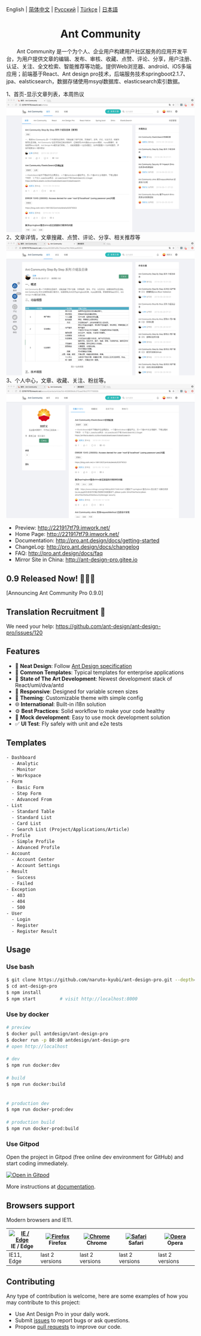 English | [简体中文](./README.zh-CN.md) | [Русский](./README.ru-RU.md)  | [Türkçe](./README.tr-TR.md)  | [日本語](./README.ja-JP.md)

<h1 align="center">Ant Community</h1>
<p style="text-indent:2em;">
Ant Community 是一个为个人、企业用户构建用户社区服务的应用开发平台，为用户提供文章的编辑、发布、审核、收藏、点赞、评论、分享，用户注册、认证、关注、全文检索、智能推荐等功能。提供Web浏览器、android、iOS多端应用；前端基于React、Ant design pro技术，后端服务技术springboot2.1.7、jpa、ealsticsearch，数据存储使用msyql数据库、elasticsearch索引数据。
</p>
1、首页-显示文章列表，本周热议
<img src="https://github.com/naruto-kyubi/ant-design-pro/blob/master/img/ant-home.jpg"></img>
2、文章详情，文章搜藏、点赞、评论、分享、相关推荐等
<img src="https://github.com/naruto-kyubi/ant-design-pro/blob/master/img/ant-detail.jpg"></img>
3、个人中心，文章、收藏、关注、粉丝等。
<img src="https://github.com/naruto-kyubi/ant-design-pro/blob/master/img/ant-personal.jpg"></img>
<!-- <div align="center">
</div> -->

- Preview: http://221917tf79.imwork.net/
- Home Page: http://221917tf79.imwork.net/
- Documentation: http://pro.ant.design/docs/getting-started
- ChangeLog: http://pro.ant.design/docs/changelog
- FAQ: http://pro.ant.design/docs/faq
- Mirror Site in China: http://ant-design-pro.gitee.io

## 0.9 Released Now! 🎉🎉🎉
[Announcing Ant Community Pro 0.9.0]

## Translation Recruitment :loudspeaker:

We need your help: https://github.com/ant-design/ant-design-pro/issues/120

## Features

- :gem: **Neat Design**: Follow [Ant Design specification](http://ant.design/)
- :triangular_ruler: **Common Templates**: Typical templates for enterprise applications
- :rocket: **State of The Art Development**: Newest development stack of React/umi/dva/antd
- :iphone: **Responsive**: Designed for variable screen sizes
- :art: **Theming**: Customizable theme with simple config
- :globe_with_meridians: **International**: Built-in i18n solution
- :gear: **Best Practices**: Solid workflow to make your code healthy
- :1234: **Mock development**: Easy to use mock development solution
- :white_check_mark: **UI Test**: Fly safely with unit and e2e tests

## Templates

```
- Dashboard
  - Analytic
  - Monitor
  - Workspace
- Form
  - Basic Form
  - Step Form
  - Advanced From
- List
  - Standard Table
  - Standard List
  - Card List
  - Search List (Project/Applications/Article)
- Profile
  - Simple Profile
  - Advanced Profile
- Account
  - Account Center
  - Account Settings
- Result
  - Success
  - Failed
- Exception
  - 403
  - 404
  - 500
- User
  - Login
  - Register
  - Register Result
```

## Usage

### Use bash

```bash
$ git clone https://github.com/naruto-kyubi/ant-design-pro.git --depth=1
$ cd ant-design-pro
$ npm install
$ npm start         # visit http://localhost:8000
```

### Use by docker

```bash
# preview
$ docker pull antdesign/ant-design-pro
$ docker run -p 80:80 antdesign/ant-design-pro
# open http://localhost

# dev
$ npm run docker:dev

# build
$ npm run docker:build


# production dev
$ npm run docker-prod:dev

# production build
$ npm run docker-prod:build
```

### Use Gitpod

Open the project in Gitpod (free online dev environment for GitHub) and start coding immediately.

[![Open in Gitpod](https://gitpod.io/button/open-in-gitpod.svg)](https://gitpod.io/#https://github.com/ant-design/ant-design-pro)

More instructions at [documentation](http://pro.ant.design/docs/getting-started).

## Browsers support

Modern browsers and IE11.

| [<img src="https://raw.githubusercontent.com/alrra/browser-logos/master/src/edge/edge_48x48.png" alt="IE / Edge" width="24px" height="24px" />](http://godban.github.io/browsers-support-badges/)</br>IE / Edge | [<img src="https://raw.githubusercontent.com/alrra/browser-logos/master/src/firefox/firefox_48x48.png" alt="Firefox" width="24px" height="24px" />](http://godban.github.io/browsers-support-badges/)</br>Firefox | [<img src="https://raw.githubusercontent.com/alrra/browser-logos/master/src/chrome/chrome_48x48.png" alt="Chrome" width="24px" height="24px" />](http://godban.github.io/browsers-support-badges/)</br>Chrome | [<img src="https://raw.githubusercontent.com/alrra/browser-logos/master/src/safari/safari_48x48.png" alt="Safari" width="24px" height="24px" />](http://godban.github.io/browsers-support-badges/)</br>Safari | [<img src="https://raw.githubusercontent.com/alrra/browser-logos/master/src/opera/opera_48x48.png" alt="Opera" width="24px" height="24px" />](http://godban.github.io/browsers-support-badges/)</br>Opera |
| --------- | --------- | --------- | --------- | --------- |
| IE11, Edge| last 2 versions| last 2 versions| last 2 versions| last 2 versions

## Contributing

Any type of contribution is welcome, here are some examples of how you may contribute to this project:

- Use Ant Design Pro in your daily work.
- Submit [issues](http://github.com/ant-design/ant-design-pro/issues) to report bugs or ask questions.
- Propose [pull requests](http://github.com/ant-design/ant-design-pro/pulls) to improve our code.
